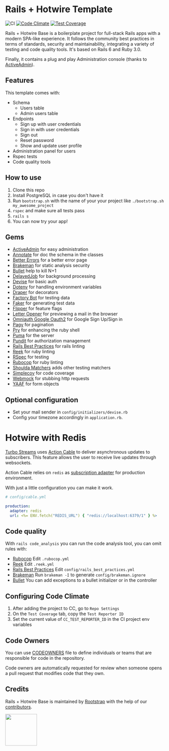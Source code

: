 # Rails + Hotwire Template

![CI](https://github.com/rootstrap/rails_hotwire_base/workflows/CI/badge.svg)
[![Code Climate](https://api.codeclimate.com/v1/badges/6b4e50e445c617d9f25d/maintainability)](https://codeclimate.com/github/rootstrap/rails_hotwire_base/maintainability)
[![Test Coverage](https://api.codeclimate.com/v1/badges/6b4e50e445c617d9f25d/test_coverage)](https://codeclimate.com/github/rootstrap/rails_hotwire_base/test_coverage)

Rails + Hotwire Base is a boilerplate project for full-stack Rails apps with a modern SPA-like experience. It follows the community best practices in terms of standards, security and maintainability, integrating a variety of testing and code quality tools. It's based on Rails 6 and Ruby 3.0.

Finally, it contains a plug and play Administration console (thanks to [ActiveAdmin](https://github.com/activeadmin/activeadmin)).

## Features

This template comes with:
- Schema
  - Users table
  - Admin users table
- Endpoints
  - Sign up with user credentials
  - Sign in with user credentials
  - Sign out
  - Reset password
  - Show and update user profile
- Administration panel for users
- Rspec tests
- Code quality tools

## How to use

1. Clone this repo
1. Install PostgreSQL in case you don't have it
1. Run `bootstrap.sh` with the name of your your project like `./bootstrap.sh my_awesome_project`
1. `rspec` and make sure all tests pass
1. `rails s`
1. You can now try your app!

## Gems

- [ActiveAdmin](https://github.com/activeadmin/activeadmin) for easy administration
- [Annotate](https://github.com/ctran/annotate_models) for doc the schema in the classes
- [Better Errors](https://github.com/charliesome/better_errors) for a better error page
- [Brakeman](https://github.com/presidentbeef/brakeman) for static analysis security
- [Bullet](https://github.com/flyerhzm/bullet) help to kill N+1
- [DelayedJob](https://github.com/collectiveidea/delayed_job) for background processing
- [Devise](https://github.com/heartcombo/devise) for basic auth
- [Dotenv](https://github.com/bkeepers/dotenv) for handling environment variables
- [Draper](https://github.com/drapergem/draper) for decorators
- [Factory Bot](https://github.com/thoughtbot/factory_bot) for testing data
- [Faker](https://github.com/stympy/faker) for generating test data
- [Flipper](https://github.com/jnunemaker/flipper) for feature flags
- [Letter Opener](https://github.com/ryanb/letter_opener) for previewing a mail in the browser
- [Omniauth Google Oauth2](https://github.com/zquestz/omniauth-google-oauth2) for Google Sign Up/Sign in
- [Pagy](https://github.com/ddnexus/pagy) for pagination
- [Pry](https://github.com/pry/pry) for enhancing the ruby shell
- [Puma](https://github.com/puma/puma) for the server
- [Pundit](https://github.com/varvet/pundit) for authorization management
- [Rails Best Practices](https://github.com/flyerhzm/rails_best_practices) for rails linting
- [Reek](https://github.com/troessner/reek) for ruby linting
- [RSpec](https://github.com/rspec/rspec) for testing
- [Rubocop](https://github.com/bbatsov/rubocop/) for ruby linting
- [Shoulda Matchers](https://github.com/thoughtbot/shoulda-matchers) adds other testing matchers
- [Simplecov](https://github.com/colszowka/simplecov) for code coverage
- [Webmock](https://github.com/bblimke/webmock) for stubbing http requests
- [YAAF](https://github.com/rootstrap/yaaf) for form objects

## Optional configuration

- Set your mail sender in `config/initializers/devise.rb`
- Config your timezone accordingly in `application.rb`.

# Hotwire with Redis

[Turbo Streams](https://github.com/hotwired/turbo-rails#turbo-streams) uses [Action Cable](https://guides.rubyonrails.org/action_cable_overview.html) to deliver asynchronous updates to subscribers. This feature allows the user to receive live updates through websockets.

Action Cable relies on `redis` as [subscription adapter](https://guides.rubyonrails.org/action_cable_overview.html#subscription-adapter) for production environment.

With just a little configuration you can make it work.

```yaml
# config/cable.yml

production:
  adapter: redis
  url: <%= ENV.fetch("REDIS_URL") { "redis://localhost:6379/1" } %>
```

## Code quality

With `rails code_analysis` you can run the code analysis tool, you can omit rules with:

- [Rubocop](https://github.com/bbatsov/rubocop/blob/master/config/default.yml) Edit `.rubocop.yml`
- [Reek](https://github.com/troessner/reek#configuration-file) Edit `.reek.yml`
- [Rails Best Practices](https://github.com/flyerhzm/rails_best_practices#custom-configuration) Edit `config/rails_best_practices.yml`
- [Brakeman](https://github.com/presidentbeef/brakeman) Run `brakeman -I` to generate `config/brakeman.ignore`
- [Bullet](https://github.com/flyerhzm/bullet#whitelist) You can add exceptions to a bullet initializer or in the controller

## Configuring Code Climate

1. After adding the project to CC, go to `Repo Settings`
1. On the `Test Coverage` tab, copy the `Test Reporter ID`
1. Set the current value of `CC_TEST_REPORTER_ID` in the CI project env variables

## Code Owners

You can use [CODEOWNERS](https://help.github.com/en/articles/about-code-owners) file to define individuals or teams that are responsible for code in the repository.

Code owners are automatically requested for review when someone opens a pull request that modifies code that they own.

## Credits

Rails + Hotwire Base is maintained by [Rootstrap](http://www.rootstrap.com) with the help of our
[contributors](https://github.com/rootstrap/rails_hotwire_base/contributors).

[<img src="https://s3-us-west-1.amazonaws.com/rootstrap.com/img/rs.png" width="100"/>](http://www.rootstrap.com)
